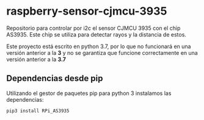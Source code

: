 # raspberry-sensor-cjmcu-3935

Repositorio para controlar por i2c el sensor CJMCU 3935 con el chip AS3935.
Este chip se utiliza para detectar rayos y la distancia de estos.

Este proyecto está escrito en python 3.7, por lo que no funcionará en una
versión anterior a la **3** y no se garantiza que funcione correctamente en
una versión anterior a la **3.7**

## Dependencias desde pip

Utilizando el gestor de paquetes pip para python 3 instalamos las dependencias:

```bash
pip3 install RPi_AS3935
```
